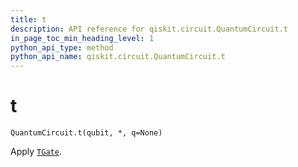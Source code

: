 ```yaml
---
title: t
description: API reference for qiskit.circuit.QuantumCircuit.t
in_page_toc_min_heading_level: 1
python_api_type: method
python_api_name: qiskit.circuit.QuantumCircuit.t
---
```


# t

<span id="qiskit.circuit.QuantumCircuit.t" />

`QuantumCircuit.t(qubit, *, q=None)`

Apply [`TGate`](qiskit.circuit.library.TGate "qiskit.circuit.library.TGate").

